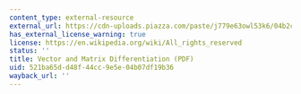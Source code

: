 ```yaml
---
content_type: external-resource
external_url: https://cdn-uploads.piazza.com/paste/j779e63owl53k6/04b2cb8c2f300212d723bea822a6b856085b28e28ca9debc75a05761a436499c/6.S087_Lecture_2.pdf
has_external_license_warning: true
license: https://en.wikipedia.org/wiki/All_rights_reserved
status: ''
title: Vector and Matrix Differentiation (PDF)
uid: 521ba65d-d48f-44cc-9e5e-04b07df19b36
wayback_url: ''
---
```

